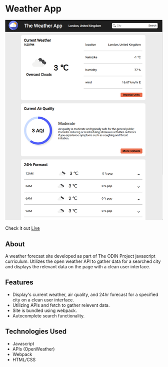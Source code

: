 # Weather App

![My Image](src/assets/UI.png)

Check it out <a href="https://pbrebner.github.io/weather-app/">Live</a>

## About

A weather forecast site developed as part of The ODIN Project javascript curriculum. Utilizes the open weather API to gather data for a searched city and displays the relevant data on the page with a clean user interface.

## Features

-   Display's current weather, air quality, and 24hr forecast for a specified city on a clean user interface.
-   Utilizing APIs and fetch to gather relevent data.
-   Site is bundled using webpack.
-   Autocomplete search functionality.

## Technologies Used

-   Javascript
-   APIs (OpenWeather)
-   Webpack
-   HTML/CSS
